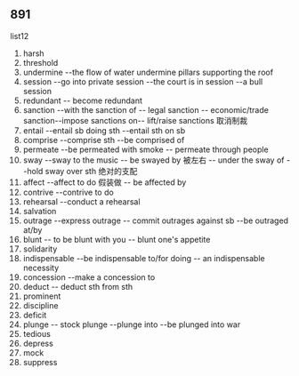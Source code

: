 ## 891

list12

1. harsh
2. threshold
3. undermine --the flow of water undermine pillars supporting the roof
4. session --go into private session --the court is in session --a bull session
5. redundant -- become redundant
6. sanction --with the sanction of -- legal sanction -- economic/trade sanction--impose sanctions on-- lift/raise sanctions 取消制裁
7. entail --entail sb doing sth --entail sth on sb
8. comprise --comprise sth --be comprised of
9. permeate --be permeated with smoke -- permeate through people
10. sway --sway to the music -- be swayed by 被左右 -- under the sway of --hold sway over sth 绝对的支配
11. affect --affect to do 假装做 -- be affected by 
12. contrive --contrive to do
13. rehearsal --conduct a rehearsal
14. salvation
15. outrage --express outrage -- commit outrages against sb --be outraged at/by
16. blunt -- to be blunt with you -- blunt one's appetite
17. solidarity
18. indispensable --be indispensable to/for doing -- an indispensable necessity
19. concession --make a concession to
20. deduct -- deduct sth from sth
21. prominent
22. discipline
23. deficit
24. plunge -- stock plunge --plunge into --be plunged into war
25. tedious
26. depress
27. mock
28. suppress

